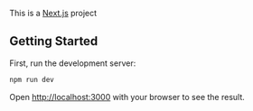 This is a [Next.js](https://nextjs.org/) project

## Getting Started

First, run the development server:

```bash
npm run dev
```

Open [http://localhost:3000](http://localhost:3000) with your browser to see the result.
